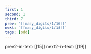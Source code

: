 ```yaml
---
first: 1
second: 1
third: 7
prev: "[[many_digits/1/16]]"
next: "[[many_digits/1/18]]"
tags: [odd]
---
```

prev2-in-text: [[15]]
next2-in-text: [[19]]
